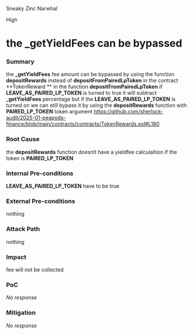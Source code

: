 Sneaky Zinc Narwhal

High

# the _getYieldFees can be bypassed

### Summary

the **_getYieldFees** fee amount can be bypassed by using the function **depositRewards** instead of  **depositFromPairedLpToken** in the contract **TokenReward ** in the function  **depositFromPairedLpToken** if  **LEAVE_AS_PAIRED_LP_TOKEN** is turned to true it will subtract  **_getYieldFees** percentage but if the **LEAVE_AS_PAIRED_LP_TOKEN** is turned on we can still bypass it by using the  **depositRewards** function with **PAIRED_LP_TOKEN** token argument 
https://github.com/sherlock-audit/2025-01-peapods-finance/blob/main/contracts/contracts/TokenRewards.sol#L180

### Root Cause

the **depositRewards** function doesnlt have a yieldfee calculaltion if the token is  **PAIRED_LP_TOKEN**

### Internal Pre-conditions

**LEAVE_AS_PAIRED_LP_TOKEN** have to be true  

### External Pre-conditions

nothing  

### Attack Path

nothing

### Impact

fee will not be collected 

### PoC

_No response_

### Mitigation

_No response_